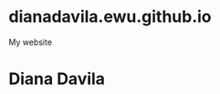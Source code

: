 # dianadavila.ewu.github.io
My website

<html lang="en">
<head>
  <meta charset="UTF-8" />
  <title>Document</title>
</head>
<body>
  
  <h1> Diana Davila </h1>
  
  
</body>
</html>
